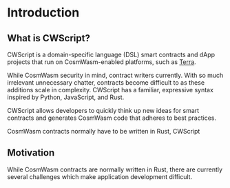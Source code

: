 # Introduction

## What is CWScript?

CWScript is a domain-specific language (DSL) smart contracts and dApp projects that run on CosmWasm-enabled platforms, such as [Terra](https://terra.money).

While CosmWasm security in mind, contract writers currently. With so much irrelevant unnecessary chatter, contracts become difficult to as these additions scale in complexity. CWScript has a familiar, expressive syntax inspired by Python, JavaScript, and Rust.

CWScript allows developers to quickly think up new ideas for smart contracts and generates CosmWasm code that adheres to best practices.

CosmWasm contracts normally have to be written in Rust, CWScript

## Motivation

While CosmWasm contracts are normally written in Rust, there are currently several challenges which make application development difficult.
